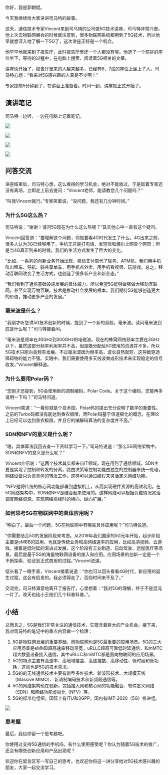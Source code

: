 你好，我是郭朝斌。

今天我继续给大家讲讲司马特的故事。

这天，通信技术专家Vincent来到司马特的公司做5G技术讲座，司马特非常兴奋。他上次去物联网展会的时候就注意到，很多物联网系统都用到了5G技术，所以他早就想深入地了解一下5G了，这次讲座正好是一个机会。

他早早地就来到了报告厅，此时报告厅里还一个人都没有呢。他选了一个前排的座位坐下，等待的过程中，在电脑上搜索、阅读着5G相关的文章。

讲座快开始了，报告厅里来的人越来越多，已经有6、7成的座位上坐上了人。司马特心想：“看来对5G感兴趣的人真是不少啊！”

专家提前5分钟到了，在讲台上准备着。时间一到，讲座就正式开始了。

## 演讲笔记

司马特一边听，一边在电脑上记着笔记。

![](https://static001.geekbang.org/resource/image/2b/e2/2b6880c13e1a5fd6777a29d431d34ce2.jpg?wh=2700*2068)

![](https://static001.geekbang.org/resource/image/cb/f8/cb0b29ac2b2d1208289dec0f794265f8.jpg?wh=2700*8009)

![](https://static001.geekbang.org/resource/image/50/a5/500f56e3041e221dde17281ef36ccca5.jpg?wh=2700*4838)

![](https://static001.geekbang.org/resource/image/5d/e5/5df8707b5dbedd100c0655f22dff48e5.jpg?wh=2700*2077)

## 问答交流

讲座结束后，司马特心想，这么难得的学习机会，绝对不能放过，于是趁着专家还没有离场，立即走上前去提问：“Vincent老师，能请教您几个问题吗？”

“叫我Vincent就行。”专家笑着说，“没问题，我还有几分钟时间。”

### 为什么5G这么热？

司马特说：“谢谢！请问5G现在为什么这么热呢？”其实他心中一直有这个疑问。

Vincent回答道：“要理解这个问题，你就要看4G时代发生了什么。4G出来之前，很多人认为3G已经够用了，手机无非是打电话、发短信和偶尔上网查个网页；但是当4G真正到来的时候，我们的生活方式发生了巨大的变化。

“比如，一系列的创新业务开始出现，移动支付取代了钱包、ATM机，我们用手机叫出租车、导航、骑共享单车，用手机点外卖，用手机看视频、玩游戏。总之，移动互联网改变了生活方式，也创造了很多新产业和新业态。”

“我们看到了通信基础设施发展的具体威力，所以希望5G能够做强做大移动互联网，甚至实现万物互联。技术是推动社会发展的根本，我们期待5G能够创造更大的价值，推动更多产业的发展。”

### 毫米波是什么？

“我刚才听您讲5G技术创新的时候，提到了一个新的频段，毫米波。请问毫米波到底是什么呢？”司马特接着问。

“毫米波是频率在30GHz到300GHz的电磁波。现在的蜂窝网络频率主要在3GHz以下，虽然这部分频率利用率并不高，但是能分配给5G使用的资源并不多，所以5G技术只能向高频率发展。不过毫米波因为频率高，波长自然就短，这导致穿透障碍物的能力不强。实践中，我们需要使用多天线波束成形技术来实现稳定的信号收发。”Vincent解释道。

### 为什么要用Polar码？

“您刚才还提到，5G会使用新的调制编码，Polar Code。关于这个编码，您能再多说明一下吗？”司马特问道。

Vincent笑道：“一看你就是个技术控。Polar码的提出充分说明了数学的重要性。之前的Turbo码都没有能达到香农极限，而Polar码基于信道极化的概念，在理论上已经可以达到香农极限，并且它的编解码算法的复杂度并不高。”

### SDN和NFV的意义是什么呢？

“嗯，具体算法我回去查一下资料学习一下。”司马特说道：“那么5G网络架构中，SDN和NFV的意义是什么呢？”

Vincent介绍说：“这两个技术其实都来自IT领域，现在用到了通信领域。SDN主要是实现了控制和转发的分离，路由决策等控制功能由独立的控制器来统一处理，网络设备只负责具体的转发工作。这样可以通过编程来灵活定义网络功能。

“NFV是将传统的核心网功能部署到虚拟机上，从而实现硬件资源的高效利用。在5G网络架构中，SDN和NFV是结合起来使用的。这样网络可以根据负载情况灵活调度网络资源，实现网络高峰时的横向、纵向扩展。”

### 如何思考5G在物联网中的具体应用呢？

“明白了。最后一个问题，5G在物联网中有哪些具体应用呢？”司马特说道。

“你需要结合5G的发展阶段来考虑。从2019年我们国家的5G元年开始，起步阶段主要是eMBB的应用，也就是传统业务和高网络速率的应用，比如高清视频、云游戏。接着是低时延的渐进式发展，这个阶段有工业制造、自动驾驶、远程医疗等场景。最后是基于5G的海量物联网设备的接入和应用。应用场景的创新一定是一个不断探索、验证到正式商用的过程。”Vincent说道。

低头看了一眼手表，Vincent接着说道：“你也可以回头看看4G时代，新应用的诞生过程，这会有启发的。我必须得走了，否则时间来不及了。”

交流完，司马特满意地离开了报告厅，心里想着：“我对5G的理解，终于不是混沌一片了。改天也给小王他们几个科普科普。”。

## 小结

总而言之，5G是我们非常关注的通信技术，它蕴含着巨大的产业机会。接下来，我对司马特的笔记中的重点内容做一个梳理：

1. 5G是物联网发展的重要基础，而物联网也是5G最重要的应用场景。5G的三大应用场景是eMMB超高速率移动带宽，uRLLC超高可靠低时延通信，和mMTC超大数量设备接入通信。其中uRLLC和mMTC都是面向物联网的应用场景。
2. 5G的特点主要有高速率、高地域覆盖、高连接数、高移动性、低时延和低功耗，这些也是5G的技术需求。
3. 5G的的无线通信技术主要有新型多址技术、新波形技术、大规模天线（Massive MIMO）、新调制编码技术和新频段通信等。
4. 5G的网络架构也在创新，包括接入网和核心网的功能融合、软件定义网络（SDN）和网络功能虚拟化（NFV）等。
5. 5G的标准化组织，国际上有ITU和3GPP，国内有IMT-2020（5G）推进组。

![](https://static001.geekbang.org/resource/image/3d/37/3d5b25337c4b02a08947e14068f48137.jpg?wh=2700*3166)

### 思考题

最后，我给你留一个思考题吧。

你使用过支持5G通信的手机吗，有什么使用感受呢？你认为随着5G技术的推广，还会有哪些创新应用和产品出现呢？

欢迎你在留言区写一写自己的思考。也欢迎你将这一讲分享给对5G技术感兴趣的朋友，大家一起交流学习。